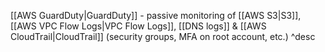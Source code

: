 [[AWS GuardDuty|GuardDuty]] - passive monitoring of [[AWS S3|S3]], [[AWS VPC Flow Logs|VPC Flow Logs]], [[DNS logs]] & [[AWS CloudTrail|CloudTrail]] (security groups, MFA on root account, etc.) ^desc